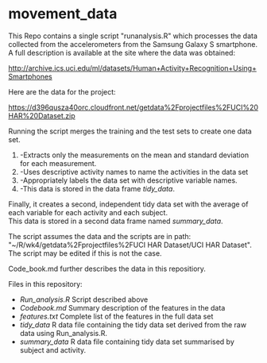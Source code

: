 # movement_data

This Repo contains a single script "runanalysis.R" which processes the data collected 
from the accelerometers from the Samsung Galaxy S smartphone. A full description is 
available at the site where the data was obtained:

http://archive.ics.uci.edu/ml/datasets/Human+Activity+Recognition+Using+Smartphones

Here are the data for the project:

https://d396qusza40orc.cloudfront.net/getdata%2Fprojectfiles%2FUCI%20HAR%20Dataset.zip

Running the script merges the training and the test sets to create one data set.
1.  -Extracts only the measurements on the mean and standard deviation for each measurement.
2.  -Uses descriptive activity names to name the activities in the data set
3.  -Appropriately labels the data set with descriptive variable names.
4.  -This data is stored in the data frame _tidy_data_.

Finally, it creates a second, independent tidy data set with the average of each variable for each activity and each subject.  
This data is stored in a second data frame named _summary_data_.

The script assumes the data and the scripts are in path: "~/R/wk4/getdata%2Fprojectfiles%2FUCI HAR Dataset/UCI HAR Dataset". 
The script may be edited if this is not the case.

Code_book.md further describes the data in this repositiory.

Files in this repository:

* _Run_analysis.R_               Script described above
* _Codebook.md_                  Summary description of the features in the data
* _features.txt_                 Complete list of the features in the full data set
* _tidy_data_                    R data file containing the tidy data set derived from the raw data using Run_analysis.R. 
* _summary_data_                 R data file containing tidy data set summarised by subject and activity.

